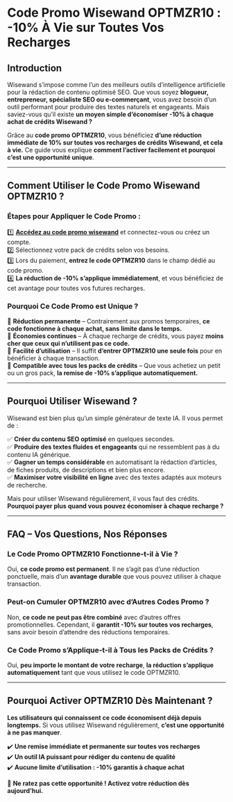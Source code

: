 # **Code Promo Wisewand OPTMZR10 : -10% À Vie sur Toutes Vos Recharges**

## **Introduction**
Wisewand s’impose comme l’un des meilleurs outils d’intelligence artificielle pour la rédaction de contenu optimisé SEO. Que vous soyez **blogueur, entrepreneur, spécialiste SEO ou e-commerçant**, vous avez besoin d’un outil performant pour produire des textes naturels et engageants. Mais saviez-vous qu’il existe **un moyen simple d’économiser -10% à chaque achat de crédits Wisewand ?**

Grâce au **code promo OPTMZR10**, vous bénéficiez **d’une réduction immédiate de 10% sur toutes vos recharges de crédits Wisewand, et cela à vie.** Ce guide vous explique **comment l’activer facilement et pourquoi c’est une opportunité unique**.

---

## **Comment Utiliser le Code Promo Wisewand OPTMZR10 ?**

### **Étapes pour Appliquer le Code Promo :**

1️⃣ **[Accédez au code promo wisewand]([#](https://github.com/codepromowisewand/codepromowisewand))** et connectez-vous ou créez un compte.  
2️⃣ Sélectionnez votre pack de crédits selon vos besoins.  
3️⃣ Lors du paiement, **entrez le code OPTMZR10** dans le champ dédié au code promo.  
4️⃣ **La réduction de -10% s’applique immédiatement**, et vous bénéficiez de cet avantage pour toutes vos futures recharges.

### **Pourquoi Ce Code Promo est Unique ?**

🔹 **Réduction permanente** – Contrairement aux promos temporaires, **ce code fonctionne à chaque achat, sans limite dans le temps.**  
🔹 **Économies continues** – À chaque recharge de crédits, vous payez **moins cher que ceux qui n’utilisent pas ce code.**  
🔹 **Facilité d’utilisation** – Il suffit **d’entrer OPTMZR10 une seule fois** pour en bénéficier à chaque transaction.  
🔹 **Compatible avec tous les packs de crédits** – Que vous achetiez un petit ou un gros pack, **la remise de -10% s’applique automatiquement.**  

---

## **Pourquoi Utiliser Wisewand ?**

Wisewand est bien plus qu’un simple générateur de texte IA. Il vous permet de :

✅ **Créer du contenu SEO optimisé** en quelques secondes.  
✅ **Produire des textes fluides et engageants** qui ne ressemblent pas à du contenu IA générique.  
✅ **Gagner un temps considérable** en automatisant la rédaction d’articles, de fiches produits, de descriptions et bien plus encore.  
✅ **Maximiser votre visibilité en ligne** avec des textes adaptés aux moteurs de recherche.  

Mais pour utiliser Wisewand régulièrement, il vous faut des crédits. **Pourquoi payer plus quand vous pouvez économiser à chaque recharge ?**

---

## **FAQ – Vos Questions, Nos Réponses**

### **Le Code Promo OPTMZR10 Fonctionne-t-il à Vie ?**
Oui, **ce code promo est permanent**. Il ne s’agit pas d’une réduction ponctuelle, mais d’un **avantage durable** que vous pouvez utiliser à chaque transaction.

### **Peut-on Cumuler OPTMZR10 avec d’Autres Codes Promo ?**
Non, **ce code ne peut pas être combiné** avec d’autres offres promotionnelles. Cependant, il **garantit -10% sur toutes vos recharges**, sans avoir besoin d’attendre des réductions temporaires.

### **Ce Code Promo s’Applique-t-il à Tous les Packs de Crédits ?**
Oui, **peu importe le montant de votre recharge**, **la réduction s’applique automatiquement** tant que vous utilisez le code OPTMZR10.

---

## **Pourquoi Activer OPTMZR10 Dès Maintenant ?**

**Les utilisateurs qui connaissent ce code économisent déjà depuis longtemps.** Si vous utilisez Wisewand régulièrement, **c’est une opportunité à ne pas manquer**.

✔️ **Une remise immédiate et permanente sur toutes vos recharges**  
✔️ **Un outil IA puissant pour rédiger du contenu de qualité**  
✔️ **Aucune limite d’utilisation : -10% garantis à chaque achat**  

📌 **Ne ratez pas cette opportunité ! Activez votre réduction dès aujourd’hui.**
